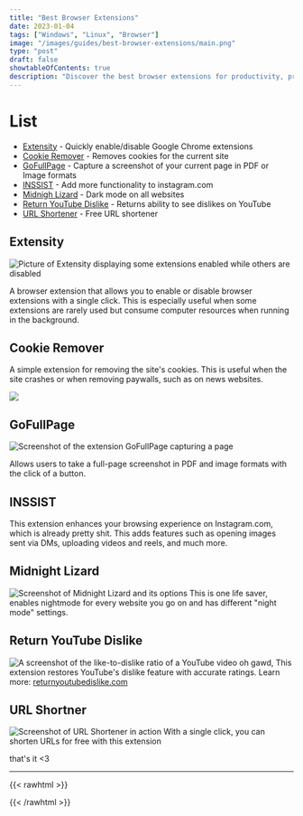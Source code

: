 ```yaml
---
title: "Best Browser Extensions"
date: 2023-01-04
tags: ["Windows", "Linux", "Browser"]
image: "/images/guides/best-browser-extensions/main.png"
type: "post"
draft: false
showtableOfContents: true
description: "Discover the best browser extensions for productivity, privacy, and more. Our guide has top-rated picks to streamline your online experience."
---
```


# List
- [Extensity](https://chrome.google.com/webstore/detail/extensity/jjmflmamggggndanpgfnpelongoepncg) - Quickly enable/disable Google Chrome extensions
- [Cookie Remover](https://chrome.google.com/webstore/detail/cookie-remover/kcgpggonjhmeaejebeoeomdlohicfhce) - Removes cookies for the current site
- [GoFullPage](https://chrome.google.com/webstore/detail/gofullpage-full-page-scre/fdpohaocaechififmbbbbbknoalclacl) - Capture a screenshot of your current page in PDF or Image formats
- [INSSIST](https://chrome.google.com/webstore/detail/inssist-web-client-for-in/bcocdbombenodlegijagbhdjbifpiijp) - Add more functionality to instagram.com
- [Midnigh Lizard](https://chrome.google.com/webstore/detail/midnight-lizard/pbnndmlekkboofhnbonilimejonapojg) - Dark mode on all websites
- [Return YouTube Dislike](https://chrome.google.com/webstore/detail/return-youtube-dislike/gebbhagfogifgggkldgodflihgfeippi) - Returns ability to see dislikes on YouTube
- [URL Shortener](https://chrome.google.com/webstore/detail/url-shortener/eaidebojanpehpceonghnmgdofblnlae) - Free URL shortener 

## Extensity 
![Picture of Extensity displaying some extensions enabled while others are disabled](/images/guides/best-browser-extensions/extensity.png)

A browser extension that allows you to enable or disable browser extensions with a single click. This is especially useful when some extensions are rarely used but consume computer resources when running in the background.

## Cookie Remover
A simple extension for removing the site's cookies. This is useful when the site crashes or when removing paywalls, such as on news websites.

![](/images/guides/best-browser-extensions/cookieremover.png)

## GoFullPage
![Screenshot of the extension GoFullPage capturing a page](/images/guides/best-browser-extensions/gofullpage.png)

Allows users to take a full-page screenshot in PDF and image formats with the click of a button.

## INSSIST
This extension enhances your browsing experience on Instagram.com, which is already pretty shit. This adds features such as opening images sent via DMs, uploading videos and reels, and much more.

## Midnight Lizard
![Screenshot of Midnight Lizard and its options](/images/guides/best-browser-extensions/midnight-lizard.png)
This is one life saver, enables nightmode for every website you go on and has different "night mode" settings.

## Return YouTube Dislike 
![A screenshot of the like-to-dislike ratio of a YouTube video](/images/guides/best-browser-extensions/returnyoutubedislike.png)
oh gawd, This extension restores YouTube's dislike feature with accurate ratings. Learn more: [returnyoutubedislike.com](https://returnyoutubedislike.com/)

## URL Shortner
![Screenshot of URL Shortener in action](/images/guides/best-browser-extensions/urlshortner.png)
With a single click, you can shorten URLs for free with this extension

that's it <3

---

{{< rawhtml >}} 
<script src="https://utteranc.es/client.js"
        repo="mansoorbarri/website"
        issue-term="title"
        theme="github-dark"
        crossorigin="anonymous"
        async>
</script>
{{< /rawhtml >}}